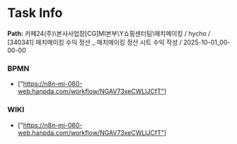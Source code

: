 # Task Info

**Path:** 카페24(주)\본사사업장\[CG]MI본부\Y쇼핑센터팀\매치메이킹 / hycho / [340341] 매치메이킹 수익 정산 _ 매치메이킹 정산 시트 수익 작성 / 2025-10-01_00-00-00

### BPMN
- ["https://n8n-mi-060-web.hanpda.com/workflow/NGAV73xeCWLlJCfT"]

### WIKI
- ["https://n8n-mi-060-web.hanpda.com/workflow/NGAV73xeCWLlJCfT"]

